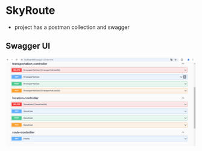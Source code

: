 # SkyRoute

- project has a postman collection and swagger

## Swagger UI
<img src="swagger-ui.png" >
